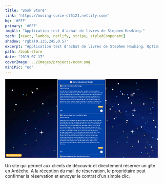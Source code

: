```yaml
---
title: "Book Store"
link: 'https://musing-curie-c75121.netlify.com/'
bg: '#FFF'
primary: '#FFF'
imgAlt: "Application test d'achat de livres de Stephen Hawking."
tech: [react, lambda, netlify, stripe, styledComponent]
shadow: 'rgba(0,135,245,0.5)'
excerpt: "Application test d'achat de livres de Stephen Hawking. Optimisé JAMSTACK."
path: /book-store
date: "2019-07-17"
coverImage: ../images/projects/ecom.png
miniPic: "no"
---
```


![Application test d'achat de livres de Stephen Hawking.](../images/projects/ecom.png)

<!-- markdownlint-disable MD033 -->
<techno techs='react,lambda,netlify,stripe,styledComponent'></techs>

Un site qui permet aux clients de découvrir et directement réserver un gîte en Ardèche. A la réception du mail de réservation, le propriétaire peut confirmer la réservation et  envoyer le contrat d'un simple clic.
